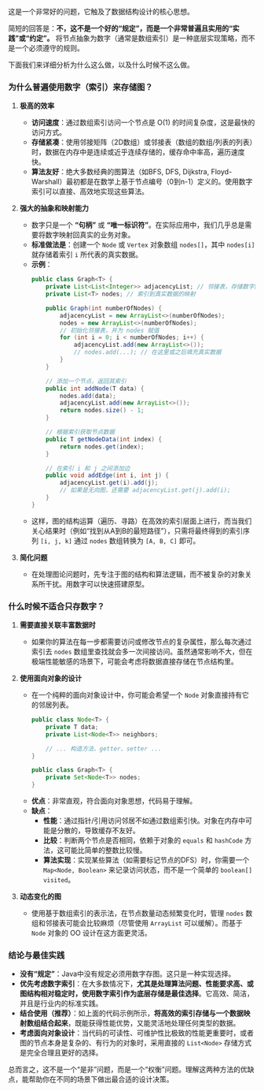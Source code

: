 这是一个非常好的问题，它触及了数据结构设计的核心思想。

简短的回答是：**不，这不是一个好的“规定”，而是一个非常普遍且实用的“实践”或“约定”。** 将节点抽象为数字（通常是数组索引）是一种底层实现策略，而不是一个必须遵守的规则。

下面我们来详细分析为什么这么做，以及什么时候不这么做。

### 为什么普遍使用数字（索引）来存储图？

1.  **极高的效率**
    *   **访问速度**：通过数组索引访问一个节点是 O(1) 的时间复杂度，这是最快的访问方式。
    *   **存储紧凑**：使用邻接矩阵（2D数组）或邻接表（数组的数组/列表的列表）时，数据在内存中是连续或近乎连续存储的，缓存命中率高，遍历速度快。
    *   **算法友好**：绝大多数经典的图算法（如BFS, DFS, Dijkstra, Floyd-Warshall）最初都是在数学上基于节点编号（0到n-1）定义的。使用数字索引可以直接、高效地实现这些算法。

2.  **强大的抽象和映射能力**
    *   数字只是一个 **“句柄”** 或 **“唯一标识符”**。在实际应用中，我们几乎总是需要将数字映射回真实的业务对象。
    *   **标准做法是**：创建一个 `Node` 或 `Vertex` 对象数组 `nodes[]`，其中 `nodes[i]` 就存储着索引 `i` 所代表的真实数据。
    *   **示例**：
        ```java
        public class Graph<T> {
            private List<List<Integer>> adjacencyList; // 邻接表，存储数字索引
            private List<T> nodes; // 索引到真实数据的映射

            public Graph(int numberOfNodes) {
                adjacencyList = new ArrayList<>(numberOfNodes);
                nodes = new ArrayList<>(numberOfNodes);
                // 初始化邻接表，并为 nodes 赋值
                for (int i = 0; i < numberOfNodes; i++) {
                    adjacencyList.add(new ArrayList<>());
                    // nodes.add(...); // 在这里或之后填充真实数据
                }
            }

            // 添加一个节点，返回其索引
            public int addNode(T data) {
                nodes.add(data);
                adjacencyList.add(new ArrayList<>());
                return nodes.size() - 1;
            }

            // 根据索引获取节点数据
            public T getNodeData(int index) {
                return nodes.get(index);
            }

            // 在索引 i 和 j 之间添加边
            public void addEdge(int i, int j) {
                adjacencyList.get(i).add(j);
                // 如果是无向图，还需要 adjacencyList.get(j).add(i);
            }
        }
        ```
    *   这样，图的结构运算（遍历、寻路）在高效的索引层面上进行，而当我们关心结果时（例如“找到从A到B的最短路径”），只需将最终得到的索引序列 `[i, j, k]` 通过 `nodes` 数组转换为 `[A, B, C]` 即可。

3.  **简化问题**
    *   在处理图论问题时，先专注于图的结构和算法逻辑，而不被复杂的对象关系所干扰。用数字可以快速搭建原型。

### 什么时候不适合只存数字？

1.  **需要直接关联丰富数据时**
    *   如果你的算法在每一步都需要访问或修改节点的复杂属性，那么每次通过索引去 `nodes` 数组里查找就会多一次间接访问。虽然通常影响不大，但在极端性能敏感的场景下，可能会考虑将数据直接存储在节点结构里。

2.  **使用面向对象的设计**
    *   在一个纯粹的面向对象设计中，你可能会希望一个 `Node` 对象直接持有它的邻居列表。
        ```java
        public class Node<T> {
            private T data;
            private List<Node<T>> neighbors;

            // ... 构造方法、getter、setter ...
        }

        public class Graph<T> {
            private Set<Node<T>> nodes;
        }
        ```
    *   **优点**：非常直观，符合面向对象思想，代码易于理解。
    *   **缺点**：
        *   **性能**：通过指针/引用访问邻居不如通过数组索引快。对象在内存中可能是分散的，导致缓存不友好。
        *   **比较**：判断两个节点是否相同，依赖于对象的 `equals` 和 `hashCode` 方法，这可能比简单的整数比较慢。
        *   **算法实现**：实现某些算法（如需要标记节点的DFS）时，你需要一个 `Map<Node, Boolean>` 来记录访问状态，而不是一个简单的 `boolean[] visited`。

3.  **动态变化的图**
    *   使用基于数组索引的表示法，在节点数量动态频繁变化时，管理 `nodes` 数组和邻接表可能会比较麻烦（尽管使用 `ArrayList` 可以缓解）。而基于 `Node` 对象的 OO 设计在这方面更灵活。

### 结论与最佳实践

*   **没有“规定”**：Java中没有规定必须用数字存图。这只是一种实现选择。
*   **优先考虑数字索引**：在大多数情况下，**尤其是处理算法问题、性能要求高、或图结构相对稳定时，使用数字索引作为底层存储是最佳选择**。它高效、简洁，并且是行业内的标准实践。
*   **结合使用（推荐）**：如上面的代码示例所示，**将高效的索引存储与一个数据映射数组结合起来**，既能获得性能优势，又能灵活地处理任何类型的数据。
*   **考虑面向对象设计**：当代码的可读性、可维护性比极致的性能更重要时，或者图的节点本身是复杂的、有行为的对象时，采用直接的 `List<Node>` 存储方式是完全合理且更好的选择。

总而言之，这不是一个“是非”问题，而是一个“权衡”问题。理解这两种方法的优缺点，能帮助你在不同的场景下做出最合适的设计决策。